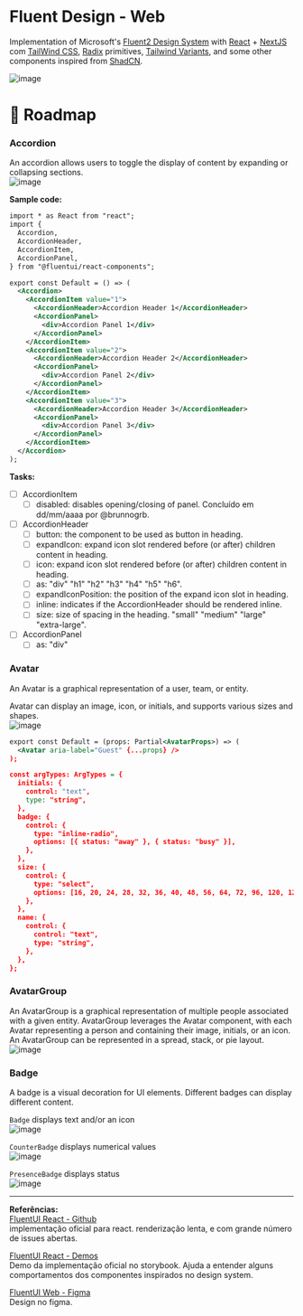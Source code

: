 # Fluent Design - Web

Implementation of Microsoft's [Fluent2 Design System](https://fluent2.microsoft.design/get-started/whatisnew) with [React](https://react.dev) + [NextJS](https://nextjs.org) com [TailWind CSS](https://tailwindcss.com), [Radix](https://www.radix-ui.com) primitives, [Tailwind Variants](https://www.tailwind-variants.org), and some other components inspired from [ShadCN](https://ui.shadcn.com/docs/components/accordion).

![image](https://github.com/grbtec/gbt-fluent2-web/assets/1107735/ce17ba93-95ae-4eb6-9384-3a76a37f46b3)

# 🚀 Roadmap

### Accordion
An accordion allows users to toggle the display of content by expanding or collapsing sections.   
![image](https://github.com/grbtec/gbt-fluent2-web/assets/1107735/99597c7a-b001-45f2-8112-d49b24bd59dd)


**Sample code:**
```xml
import * as React from "react";
import {
  Accordion,
  AccordionHeader,
  AccordionItem,
  AccordionPanel,
} from "@fluentui/react-components";

export const Default = () => (
  <Accordion>
    <AccordionItem value="1">
      <AccordionHeader>Accordion Header 1</AccordionHeader>
      <AccordionPanel>
        <div>Accordion Panel 1</div>
      </AccordionPanel>
    </AccordionItem>
    <AccordionItem value="2">
      <AccordionHeader>Accordion Header 2</AccordionHeader>
      <AccordionPanel>
        <div>Accordion Panel 2</div>
      </AccordionPanel>
    </AccordionItem>
    <AccordionItem value="3">
      <AccordionHeader>Accordion Header 3</AccordionHeader>
      <AccordionPanel>
        <div>Accordion Panel 3</div>
      </AccordionPanel>
    </AccordionItem>
  </Accordion>
);
```

**Tasks:**
- [ ] AccordionItem
    - [ ] disabled: disables opening/closing of panel. Concluído em dd/mm/aaaa por @brunnogrb.
- [ ] AccordionHeader
    - [ ] button: the component to be used as button in heading.
    - [ ] expandIcon: expand icon slot rendered before (or after) children content in heading.
    - [ ] icon: expand icon slot rendered before (or after) children content in heading.
    - [ ] as: "div" "h1" "h2" "h3" "h4" "h5" "h6".
    - [ ] expandIconPosition: the position of the expand icon slot in heading.
    - [ ] inline: indicates if the AccordionHeader should be rendered inline.
    - [ ] size: size of spacing in the heading. "small" "medium" "large" "extra-large".
- [ ] AccordionPanel
    - [ ] as: "div"

### Avatar
An Avatar is a graphical representation of a user, team, or entity.

Avatar can display an image, icon, or initials, and supports various sizes and shapes.  
![image](https://github.com/grbtec/gbt-fluent2-web/assets/1107735/6b9b9040-7bc9-46b2-8559-747ebc08b068)



```xml
export const Default = (props: Partial<AvatarProps>) => (
  <Avatar aria-label="Guest" {...props} />
);

const argTypes: ArgTypes = {
  initials: {
    control: "text",
    type: "string",
  },
  badge: {
    control: {
      type: "inline-radio",
      options: [{ status: "away" }, { status: "busy" }],
    },
  },
  size: {
    control: {
      type: "select",
      options: [16, 20, 24, 28, 32, 36, 40, 48, 56, 64, 72, 96, 120, 128],
    },
  },
  name: {
    control: {
      control: "text",
      type: "string",
    },
  },
};
```

### AvatarGroup
An AvatarGroup is a graphical representation of multiple people associated with a given entity. AvatarGroup leverages the Avatar component, with each Avatar representing a person and containing their image, initials, or an icon. An AvatarGroup can be represented in a spread, stack, or pie layout.  
![image](https://github.com/grbtec/gbt-fluent2-web/assets/1107735/3f02a03b-b73a-472f-b6f9-7e9f123969fc)


### Badge
A badge is a visual decoration for UI elements.
Different badges can display different content.

`Badge` displays text and/or an icon  
![image](https://github.com/grbtec/gbt-fluent2-web/assets/1107735/da804efc-a3fa-4f8b-be75-845c1695400a)

`CounterBadge` displays numerical values  
![image](https://github.com/grbtec/gbt-fluent2-web/assets/1107735/007e2929-022f-4270-8f3a-603d104f8534)

`PresenceBadge` displays status  
![image](https://github.com/grbtec/gbt-fluent2-web/assets/1107735/c2ceef0f-9f12-4cd9-9cbc-639ff4d855be)



--- 
**Referências:**  
[FluentUI React - Github](https://github.com/microsoft/fluentui)  
implementação oficial para react. renderização lenta, e com grande número de issues abertas.

[FluentUI React - Demos](https://master--628d031b55e942004ac95df1.chromatic.com/?path=/docs/demos--demos)  
Demo da implementação oficial no storybook.
Ajuda a entender alguns comportamentos dos componentes inspirados no design system.

[FluentUI Web - Figma](https://www.figma.com/community/file/836828295772957889)  
Design no figma.





